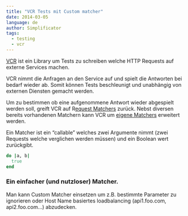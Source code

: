 ```yaml
---
title: "VCR Tests mit Custom matcher"
date: 2014-03-05
language: de
author: Simplificator
tags:
  - testing
  - vcr
---
```


[VCR](https://relishapp.com/vcr/vcr/v/2-8-0/docs) ist ein Library um Tests zu schreiben welche HTTP Requests auf externe Services machen.

VCR nimmt die Anfragen an den Service auf und spielt die Antworten bei bedarf wieder ab. Somit können Tests beschleunigt und unabhängig von externen Diensten gemacht werden.

Um zu bestimmen ob eine aufgenommene Antwort wieder abgespielt werden soll, greift VCR auf R[equest Matchers](https://relishapp.com/vcr/vcr/v/2-8-0/docs/request-matching) zurück. Nebst diversen bereits vorhandenen Matchern kann VCR um [eigene Matchers](https://relishapp.com/vcr/vcr/docs/request-matching/register-and-use-a-custom-matcher) erweitert werden.

Ein Matcher ist ein “callable” welches zwei Argumente nimmt (zwei Requests welche verglichen werden müssen) und ein Boolean wert zurückgibt.

```ruby
do |a, b|
  true
end
```

### Ein einfacher (und nutzloser) Matcher.

Man kann Custom Matcher einsetzen um z.B. bestimmte Parameter zu ignorieren oder Host Name basiertes loadbalancing (api1.foo.com, api2.foo.com…) abzudecken.
